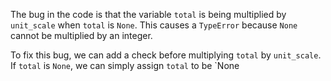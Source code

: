 The bug in the code is that the variable `total` is being multiplied by `unit_scale` when `total` is `None`. This causes a `TypeError` because `None` cannot be multiplied by an integer.

To fix this bug, we can add a check before multiplying `total` by `unit_scale`. If `total` is `None`, we can simply assign `total` to be `None
